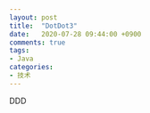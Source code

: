 ```yaml
---
layout: post
title:  "DotDot3"
date:   2020-07-28 09:44:00 +0900
comments: true
tags:
- Java
categories:
- 技术
---
```

DDD
